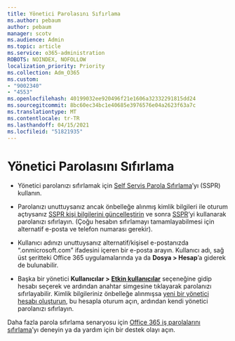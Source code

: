 ```yaml
---
title: Yönetici Parolasını Sıfırlama
ms.author: pebaum
author: pebaum
manager: scotv
ms.audience: Admin
ms.topic: article
ms.service: o365-administration
ROBOTS: NOINDEX, NOFOLLOW
localization_priority: Priority
ms.collection: Adm_O365
ms.custom:
- "9002340"
- "4553"
ms.openlocfilehash: 40199032ee920496f21e1606a32332291815dd24
ms.sourcegitcommit: 8bc60ec34bc1e40685e3976576e04a2623f63a7c
ms.translationtype: MT
ms.contentlocale: tr-TR
ms.lasthandoff: 04/15/2021
ms.locfileid: "51821935"
---
```

# <a name="admin-password-reset"></a>Yönetici Parolasını Sıfırlama

- Yönetici parolanızı sıfırlamak için [Self Servis Parola Sıfırlama](https://passwordreset.microsoftonline.com/)’yı (SSPR) kullanın.

- Parolanızı unuttuysanız ancak önbelleğe alınmış kimlik bilgileri ile oturum açtıysanız [SSPR kişi bilgilerini güncelleştirin](https://go.microsoft.com/fwlink/?linkid=849451) ve sonra [SSPR](https://passwordreset.microsoftonline.com/)’yi kullanarak parolanızı sıfırlayın.  (Çoğu hesabın sıfırlamayı tamamlayabilmesi için alternatif e-posta ve telefon numarası gerekir).

- Kullanıcı adınızı unuttuysanız alternatif/kişisel e-postanızda “.onmicrosoft.com” ifadesini içeren bir e-posta arayın.  Kullanıcı adı, sağ üst şeritteki Office 365 uygulamalarında ya da **Dosya > Hesap**’a giderek de bulunabilir.

- Başka bir yönetici **Kullanıcılar > [Etkin kullanıcılar](https://portal.office.com/adminportal/home#/users)** seçeneğine gidip hesabı seçerek ve ardından anahtar simgesine tıklayarak parolanızı sıfırlayabilir.  Kimlik bilgileriniz önbelleğe alınmışsa [yeni bir yönetici hesabı oluşturun](https://portal.office.com/adminportal/home#/users), bu hesapla oturum açın, ardından kendi yönetici parolanızı sıfırlayın.

Daha fazla parola sıfırlama senaryosu için [Office 365 iş parolalarını sıfırlama](https://docs.microsoft.com/microsoft-365/admin/add-users/reset-passwords)’yı deneyin ya da yardım için bir destek olayı açın.
